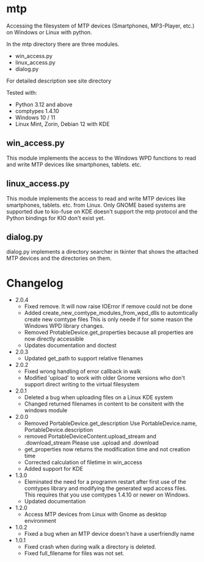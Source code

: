 # mtp

Accessing the filesystem of MTP devices (Smartphones, MP3-Player, etc.) on Windows or Linux with python.

In the mtp directory there are three modules.
- win_access.py
- linux_access.py
- dialog.py

For detailed description see site directory

Tested with:
* Python 3.12 and above
* comptypes 1.4.10
* Windows 10 / 11
* Linux Mint, Zorin, Debian 12 with KDE


## win_access.py
This module implements the access to the Windows WPD functions to read and write MTP devices like smartphones, tablets. etc.

## linux_access.py
This module implements the access to read and write MTP devices like smartphones, tablets. etc. from Linux.
Only GNOME based systems are supported due to kio-fuse on KDE doesn't support the mtp protocol and the Python bindings for KIO don't exist yet.

## dialog.py
dialog.py implements a directory searcher in tkinter that shows the attached MTP devices and the directories on them.


# Changelog
* 2.0.4
    * Fixed remove. It will now raise IOError if remove could not be done
    * Added create_new_comtype_modules_from_wpd_dlls to automtically create new comtype files
        This is only neede if for some reason the Windows WPD library changes.
    * Removed ProtableDevice.get_properties because all properties are now directly accessible
    * Updates documentation and doctest
* 2.0.3
    * Updated get_path to support relative filenames
* 2.0.2
    * Fixed wrong handling of error callback in walk
    * Modified 'upload' to work with older Gnome versions who don't support direct writing to the virtual filesystem
* 2.0.1
    * Deleted a bug when uploading files on a Linux KDE system
    * Changed returned filenames in content to be consitent with the windows module
* 2.0.0
    * Removed PortableDevice.get_description
      Use PortableDevice.name, PortableDevice.description
    * removed PortableDeviceContent.upload_stream and .download_stream
      Please use .upload and .download
    * get_properties now returns the modification time and not creation time
    * Corrected calculation of filetime in win_access
    * Added support for KDE
* 1.3.0
    * Eleminated the need for a programm restart after first use of the comtypes library and modifying the generated wpd access files.
      This requires that you use comtypes 1.4.10 or newer on Windows.
    * Updated documentation
* 1.2.0
    * Access MTP devices from Linux with Gnome as desktop environment
* 1.0.2
    * Fixed a bug when an MTP device doesn't have a userfriendly name
* 1.0.1
    * Fixed crash when during walk a directory is deleted.
    * Fixed full_filename for files was not set.

